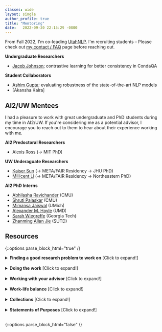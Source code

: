 ```yaml
---
classes: wide
layout: single
author_profile: true
title: "Mentoring" 
date:   2022-09-30 22:15:29 -0800
---
```


From Fall 2022, I'm co-leading [UtahNLP](http://nlp.cs.utah.edu/). I'm recruiting students – Please check out [my contact / FAQ](https://www.anamarasovic.com/contact/) page before reaching out.


**Undergraduate Researchers**         

* [Jacob Johnson](https://nnnnnnnn.info/); contrastive learning for better consistency in CondaQA

**Student Collaborators**          

* [Ashim Gupta](https://ashim95.github.io/);  evaluating robustness of the state-of-the-art NLP models      
* [Akansha Kalra]


## AI2/UW Mentees 

I had a pleasure to work with great undergraduate and PhD students during my time in AI2/UW. If you're considering me as a potential advisor, I encourage you to reach out to them to hear about their experience working with me. 

**AI2 Predoctoral Researchers**

* [Alexis Ross](https://alexisjihyeross.github.io/) (&rarr; MIT PhD)

**UW Underaguate Researchers**

* [Kaiser Sun](https://kaiserwholearns.github.io/) (&rarr; META/FAIR Residency &rarr; JHU PhD)
* [Millicent Li](https://millicentli.github.io/) (&rarr; META/FAIR Residency &rarr;  Northeastern PhD)

**AI2 PhD Interns**

* [Abhilasha Ravichander](https://www.cs.cmu.edu/~aravicha/) (CMU)
* [Shruti Palaskar](https://shrutijpalaskar.github.io/) (CMU)
* [Mimansa Jaiswal](https://mimansajaiswal.github.io/) (UMich)
* [Alexander M. Hoyle](https://alexanderhoyle.com/) (UMD)
* [Sarah Wiegreffe](https://sarahwie.github.io/) (Georgia Tech)
* [Zhanming Allan Jie](https://allanj.github.io/) (SUTD)


## Resources 

{::options parse_block_html="true" /}
<details><summary markdown="span"><b>Finding a good research problem to work on</b> [Click to expand!]</summary>              

[Every PhD is different by Maxwell Forbes](https://maxwellforbes.com/posts/every-phd-is-different/)


[Research Taste Exercises by Christopher Olah](http://colah.github.io/notes/taste/) 

[How to do influential research: a few lessons learned by Xiaodong He](https://twitter.com/WilliamWangNLP/status/1420567513885077506/photo/1)

[How To Choose a Good Scientific Problem by Uri Alon](https://www.weizmann.ac.il/mcb/UriAlon/sites/mcb.UriAlon/files/uploads/nurturing/howtochoosegoodproblem.pdf)

[Coming up with research ideas by Marco Tulio Ribeiro](https://medium.com/@marcotcr/coming-up-with-research-ideas-3032682e5852)

</details>                      
<br/>

<details><summary markdown="span"><b>Doing the work</b> [Click to expand!]</summary>              


[Organizing and evaluating research ideas by Marco Tulio Ribeiro](https://medium.com/@marcotcr/e137637b599e)

[Foundations: How to design experiments in NLU by Sam Bowman](https://drive.google.com/file/d/1kUarnxZNa-ojz0KvZFmHeAEFwTkEH7lg/edit)

</details>                      
<br/>

<details><summary markdown="span"><b>Working with your advisor</b> [Click to expand!]</summary>              


[Should You Take My Advice? by Jimmy Lin](https://github.com/lintool/guide/blob/master/ignoring-advice.md)

[How to share progress with your mentors/collaborators? by Jia-Bin Huang](https://twitter.com/jbhuang0604/status/1453378296608137229)

[How to do research with my mentors effectively? by Jia-Bin Huang](https://twitter.com/jbhuang0604/status/1418407079077842944)

[How to work with your advisor(s)? by Jia-Bin Huan](https://twitter.com/jbhuang0604/status/1546361365778022400)           

</details>                   
<br/>

<details><summary markdown="span"><b>Work-life balance</b> [Click to expand!]</summary>              

[Stress in Research. Part I: The Tournament and the Axe by Charles Sutton](http://www.theexclusive.org/2018/03/tournament-axe.html)

[Stress in Research. Part II: Research Worth and Self-Worth by Charles Sutton](http://www.theexclusive.org/2018/04/worth.html)

[Stress in Research. Part III: The Trouble about Freedom by Charles Sutton](http://www.theexclusive.org/2018/05/freedom.html)

[Stress in Research. Part IV: A Tsunami of Logistics by Charles Sutton](http://www.theexclusive.org/2018/07/logistic-tsunami.html)

[Stress in Research. Part V: If you really are an Impostor, then it's not a Syndrome by Charles Sutton](http://www.theexclusive.org/2018/09/impostor.html)          

</details>                               
<br/>

<details><summary markdown="span"><b>Collections</b> [Click to expand!]</summary>              


[Good Citizen of CVPR](https://faculty.cc.gatech.edu/~parikh/citizenofcvpr/) has so many good talks covering a wide range of topics. 

[Awesome Tips](https://github.com/jbhuang0604/awesome-tips) is an extensive list of advices by Jia-Bin Huang.  

["A repository of links with advice related to grad school applications, research, phd etc"](https://github.com/shaily99/advice#examples) by Shaily Bhatt.

[Getting a Computer Science PhD in the USA](https://parentheticallyspeaking.org/articles/us-cs-phd-faq/#%28part._.What_is_the___300_000_model__%29) by Shriram Krishnamurthi. 



</details>                               
<br/>

<details><summary markdown="span"><b>Statements of Purposes</b> [Click to expand!]</summary>              

* [Will Merrill](https://docs.google.com/document/d/1oQn9_jBVUNutMItuH-Bc3Od8CfwMCBAHnCjdTzBB8K8/edit)

* [Suchin Gururangan](https://suchin.io/personal-statement-advice/)

* [Nelson Liu](https://blog.nelsonliu.me/2020/11/11/phd-personal-statement/)

* [Rishi Bommasani](https://drive.google.com/file/d/1t1yLgC0QMQ-8KyntZvZ7n8dgrF0U9T_v/view)

* [Jason Wei](https://jasonwei20.github.io/files/2021_Stanford_SoP.pdf)

* [Vijay Viswanathan](https://docs.google.com/document/d/10nkNL1NcVYsz9-YLGxR6I1qgckNVGR3wAujrVME-fNs/edit)

* [Yash Bhalgat](https://yashbhalgat.github.io/data/SOP_Oxford.pdf)

* [Aaron Dharna](https://docs.google.com/document/d/1d3bhFQ1e5oOmSZ1H5Cgvf5sd7L9M00zkYhdPl4UPvfg/edit)

* [Abubakar Abid](https://docs.google.com/document/d/1YOpynMzEhkNkn63YdP83I5uQQAjnTc28U1VSRU8xO_A/edit)

* [Saujas Vaduguru](https://saujasv.github.io/phd-applications)

* [Hany Hamed](https://hany606.notion.site/Statement-of-Purpose-SoP-research-statement-41f0923aa14c417bafc9ecc779891fa0)

* [Sai Siddartha Maram](https://github.com/siddu1998/Graduate-Admissions)

* [Sarah Cormiea](https://www.dropbox.com/s/qdsnzflsx9fa7nm/CORMIEA_StatementOfPurpose_Hopkins_FINAL.pdf?dl=0)

[More examples in this amazing repo](https://github.com/shaily99/advice#examples)

[Inside Ph.D. admissions: What readers look for in a Statement of Purpose by Nathan Schneider](https://nschneid.medium.com/inside-ph-d-admissions-what-readers-look-for-in-a-statement-of-purpose-3db4e6081f80)




</details>  
<br/>


{::options parse_block_html="false" /}              
